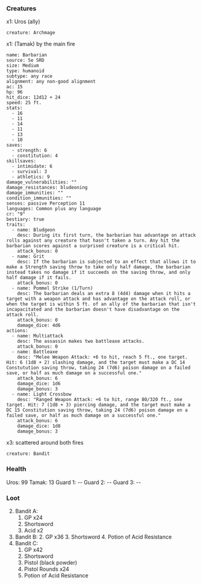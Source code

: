 ### Creatures
x1: Uros (ally)
```statblock
creature: Archmage
```
x1: (Tamak) by the main fire
```statblock
name: Barbarian
source: 5e SRD
size: Medium
type: humanoid
subtype: any race
alignment: any non-good alignment
ac: 15
hp: 96
hit_dice: 12d12 + 24
speed: 25 ft.
stats:
  - 16
  - 11
  - 14
  - 11
  - 13
  - 10
saves:
  - strength: 6
  - constitution: 4
skillsaves:
  - intimidate: 6
  - survival: 3
  - athletics: 9
damage_vulnerabilities: ""
damage_resistances: bludeoning
damage_immunities: ""
condition_immunities: ""
senses: passive Perception 11
languages: Common plus any language
cr: "9"
bestiary: true
traits:
  - name: Bludgeon
    desc: During its first turn, the barbarian has advantage on attack rolls against any creature that hasn't taken a turn. Any hit the barbarian scores against a surprised creature is a critical hit.
    attack_bonus: 0
  - name: Grit
    desc: If the barbarian is subjected to an effect that allows it to make a Strength saving throw to take only half damage, the barbarian instead takes no damage if it succeeds on the saving throw, and only half damage if it fails.
    attack_bonus: 0
  - name: Pommel Strike (1/Turn)
    desc: The barbarian deals an extra 8 (4d4) damage when it hits a target with a weapon attack and has advantage on the attack roll, or when the target is within 5 ft. of an ally of the barbarian that isn't incapacitated and the barbarian doesn't have disadvantage on the attack roll.
    attack_bonus: 0
    damage_dice: 4d6
actions:
  - name: Multiattack
    desc: The assassin makes two battleaxe attacks.
    attack_bonus: 0
  - name: Battleaxe
    desc: "Melee Weapon Attack: +6 to hit, reach 5 ft., one target. Hit: 6 (1d8 + 2) slashing damage, and the target must make a DC 14 Constutution saving throw, taking 24 (7d6) poison damage on a failed save, or half as much damage on a successful one."
    attack_bonus: 6
    damage_dice: 1d6
    damage_bonus: 3
  - name: Light Crossbow
    desc: "Ranged Weapon Attack: +6 to hit, range 80/320 ft., one target. Hit: 7 (1d8 + 3) piercing damage, and the target must make a DC 15 Constitution saving throw, taking 24 (7d6) poison damage on a failed save, or half as much damage on a successful one."
    attack_bonus: 6
    damage_dice: 1d8
    damage_bonus: 3

```
x3: scattered around both fires
```statblock
creature: Bandit
```
### Health
Uros: 99
Tamak: 13
Guard 1: --
Guard 2: --
Guard 3: --

### Loot
2. Bandit A:
	1. GP x24
	2. Shortsword
	3. Acid x2
3. Bandit B:
	2. GP x36
	3. Shortsword
	4. Potion of Acid Resistance
4. Bandit C:
	1. GP x42
	2. Shortsword
	3. Pistol (black powder)
	4. Pistol Rounds x24
	5. Potion of Acid Resistance